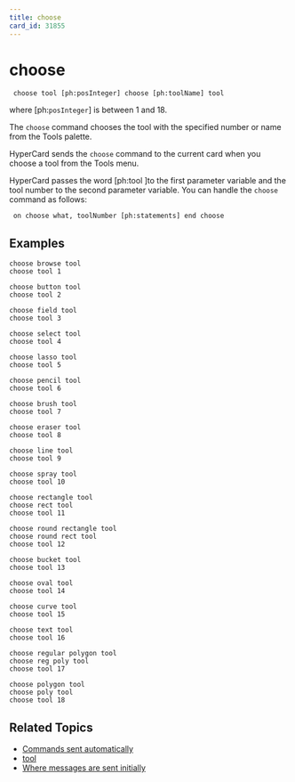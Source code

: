 ```yaml
---
title: choose
card_id: 31855
---
```


# choose

<code><pre>
choose tool [ph:posInteger]
choose [ph:toolName] tool
</pre></code>


where [ph:<code>posInteger</code>] is between 1 and 18.

The <code>choose</code> command chooses the tool with the specified number or name from the Tools palette. 

HyperCard sends the <code>choose</code> command to the current card when you choose a tool from the Tools menu. 

HyperCard passes the word [ph:tool  ]to the first parameter variable and the tool number to the second parameter variable. You can handle the <code>choose</code> command as follows:

<code><pre>
on choose what, toolNumber
  [ph:statements]
end choose
</pre></code>


## Examples

```
choose browse tool
choose tool 1

choose button tool
choose tool 2

choose field tool
choose tool 3

choose select tool
choose tool 4

choose lasso tool
choose tool 5

choose pencil tool
choose tool 6

choose brush tool
choose tool 7

choose eraser tool
choose tool 8

choose line tool
choose tool 9

choose spray tool
choose tool 10

choose rectangle tool
choose rect tool
choose tool 11

choose round rectangle tool
choose round rect tool
choose tool 12

choose bucket tool
choose tool 13

choose oval tool
choose tool 14

choose curve tool
choose tool 15

choose text tool
choose tool 16

choose regular polygon tool
choose reg poly tool
choose tool 17

choose polygon tool
choose poly tool
choose tool 18
```

## Related Topics

* [Commands sent automatically](/HyperTalkReference/systemmessages/Commands-sent-automatically)
* [tool](/HyperTalkReference/functions/tool)
* [Where messages are sent initially](/HyperTalkReference/systemmessages/Where-messages-are-sent-initially)
